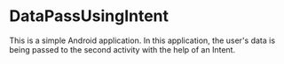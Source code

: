 # DataPassUsingIntent
This is a simple Android application. In this application, the user's data is being passed to the second activity with the help of an Intent.
